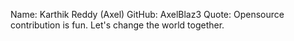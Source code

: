 Name: Karthik Reddy (Axel)
GitHub: AxelBlaz3
Quote: Opensource contribution is fun. Let's change the world together.
